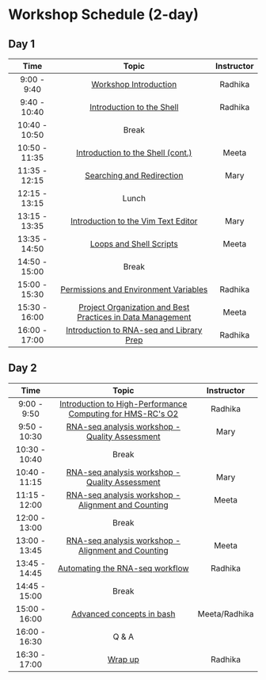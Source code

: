 # Workshop Schedule (2-day)

## Day 1

| Time            |  Topic  | Instructor |
|:------------------------:|:------------------------------------------------:|:--------:|
|9:00 - 9:40 | [Workshop Introduction](https://github.com/hbctraining/Intro-to-rnaseq-hpc-O2/raw/master/lectures/Intro_to_workshop.pdf) | Radhika |
|9:40 - 10:40 | [Introduction to the Shell](https://hbctraining.github.io/Intro-to-Shell/lessons/01_the_filesystem.html) | Radhika |
|10:40 - 10:50 | Break | |
|10:50 - 11:35 | [Introduction to the Shell (cont.)](https://hbctraining.github.io/Intro-to-Shell/lessons/01_the_filesystem.html) | Meeta |
|11:35 - 12:15 | [Searching and Redirection](https://hbctraining.github.io/Intro-to-Shell/lessons/02_searching_files.html) | Mary |
|12:15 - 13:15 | Lunch | |
|13:15 - 13:35 | [Introduction to the Vim Text Editor](https://hbctraining.github.io/Intro-to-Shell/lessons/03_vim.html) | Mary |
|13:35 - 14:50 | [Loops and Shell Scripts](https://hbctraining.github.io/Intro-to-Shell/lessons/04_loops_and_scripts.html) | Meeta |
|14:50 - 15:00 | Break | |
|15:00 - 15:30 | [Permissions and Environment Variables](https://hbctraining.github.io/Intro-to-Shell/lessons/05_permissions_and_environment_variables.html) | Radhika |
|15:30 - 16:00 | [Project Organization and Best Practices in Data Management](https://hbctraining.github.io/Intro-to-rnaseq-hpc-O2/lessons/01_data_organization.html) | Meeta |
|16:00 - 17:00 | [Introduction to RNA-seq and Library Prep](https://github.com/hbctraining/Intro-to-rnaseq-hpc-O2/blob/master/lectures/rna-seq_design.pdf) | Radhika |

## Day 2

| Time            |   Topic  | Instructor |
|:------------------------:|:----------:|:--------:|
|9:00 - 9:50 | [Introduction to High-Performance Computing for HMS-RC's O2](https://github.com/hbctraining/Intro-to-rnaseq-hpc-O2/raw/master/lectures/HPC_intro_O2.pdf) | Radhika |
|9:50 - 10:30 | [RNA-seq analysis workshop - Quality Assessment]() | Mary |
|10:30 - 10:40 | Break | |
|10:40 - 11:15 | [RNA-seq analysis workshop - Quality Assessment]() | Mary |
|11:15 - 12:00 | [RNA-seq analysis workshop - Alignment and Counting]() | Meeta |
|12:00 - 13:00 | Break | |
|13:00 - 13:45 | [RNA-seq analysis workshop - Alignment and Counting]() | Meeta |
|13:45 - 14:45 | [Automating the RNA-seq workflow]() | Radhika |
|14:45 - 15:00 | Break | |
|15:00 - 16:00 | [Advanced concepts in bash]() | Meeta/Radhika |
|16:00 - 16:30 | Q & A |  |
|16:30 - 17:00 | [Wrap up]() | Radhika |
